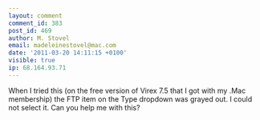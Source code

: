 ```yaml
---
layout: comment
comment_id: 383
post_id: 469
author: M. Stovel
email: madeleinestovel@mac.com
date: '2011-03-20 14:11:15 +0100'
visible: true
ip: 68.164.93.71
---
```

When I tried this (on the free version of Virex 7.5 that I got with my .Mac membership) the FTP item on the Type dropdown was grayed out. I could not select it. Can you help me with this?
